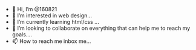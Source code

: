 - 👋 Hi, I’m @160821
- 👀 I’m interested in web design...
- 🌱 I’m currently learning html/css ...
- 💞️ I’m looking to collaborate on everything that can help me to reach my goals....
- 📫 How to reach me inbox me...

<!---
160821/160821 is a ✨ special ✨ repository because its `README.md` (this file) appears on your GitHub profile.
You can click the Preview link to take a look at your changes.
--->
